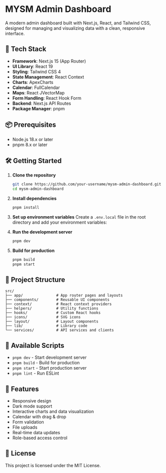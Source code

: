 # MYSM Admin Dashboard

A modern admin dashboard built with Next.js, React, and Tailwind CSS, designed for managing and visualizing data with a clean, responsive interface.

## 🚀 Tech Stack

- **Framework**: Next.js 15 (App Router)
- **UI Library**: React 19
- **Styling**: Tailwind CSS 4
- **State Management**: React Context
- **Charts**: ApexCharts
- **Calendar**: FullCalendar
- **Maps**: React JVectorMap
- **Form Handling**: React Hook Form
- **Backend**: Next.js API Routes
- **Package Manager**: pnpm

## 📦 Prerequisites

- Node.js 18.x or later
- pnpm 8.x or later

## 🛠️ Getting Started

1. **Clone the repository**
   ```bash
   git clone https://github.com/your-username/mysm-admin-dashboard.git
   cd mysm-admin-dashboard
   ```

2. **Install dependencies**
   ```bash
   pnpm install
   ```

3. **Set up environment variables**
   Create a `.env.local` file in the root directory and add your environment variables:


4. **Run the development server**
   ```bash
   pnpm dev
   ```

5. **Build for production**
   ```bash
   pnpm build
   pnpm start
   ```

## 📂 Project Structure

```
src/
├── app/               # App router pages and layouts
├── components/        # Reusable UI components
├── context/           # React context providers
├── helpers/           # Utility functions
├── hooks/             # Custom React hooks
├── icons/             # SVG icons
├── layout/            # Layout components
├── lib/               # Library code
└── services/          # API services and clients
```

## 📝 Available Scripts

- `pnpm dev` - Start development server
- `pnpm build` - Build for production
- `pnpm start` - Start production server
- `pnpm lint` - Run ESLint

## 🎨 Features

- Responsive design
- Dark mode support
- Interactive charts and data visualization
- Calendar with drag & drop
- Form validation
- File uploads
- Real-time data updates
- Role-based access control

## 📄 License

This project is licensed under the MIT License.
